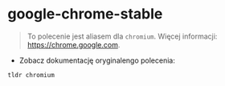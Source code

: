 # google-chrome-stable

> To polecenie jest aliasem dla `chromium`.
> Więcej informacji: <https://chrome.google.com>.

- Zobacz dokumentację oryginalengo polecenia:

`tldr chromium`
